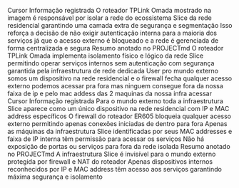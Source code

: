 Cursor
 Informação registrada
O roteador TPLink Omada mostrado na imagem é responsável por isolar a rede do ecossistema Slice da rede residencial garantindo uma camada extra de segurança e segmentação Isso reforça a decisão de não exigir autenticação interna para a maioria dos serviços já que o acesso externo é bloqueado e a rede é gerenciada de forma centralizada e segura
Resumo anotado no PROJECTmd
 O roteador TPLink Omada implementa isolamento físico e lógico da rede Slice permitindo operar serviços internos sem autenticação com segurança garantida pela infraestrutura de rede dedicada
User
pro mundo externo somos um dispositivo na rede residencial e o firewall fecha qualquer acesso externo podemos acessar pra fora mas ninguem consegue fora da nossa faixa de ip e pelo mac addess das 2 maquinas da nossa infra acessar
Cursor
 Informação registrada
 Para o mundo externo toda a infraestrutura Slice aparece como um único dispositivo na rede residencial com IP e MAC address específicos
 O firewall do roteador ER605 bloqueia qualquer acesso externo permitindo apenas conexões iniciadas de dentro para fora
 Apenas as máquinas da infraestrutura Slice identificadas por seus MAC addresses e faixa de IP interna têm permissão para acessar os serviços
 Não há exposição de portas ou serviços para fora da rede isolada
Resumo anotado no PROJECTmd
 A infraestrutura Slice é invisível para o mundo externo protegida por firewall e NAT do roteador Apenas dispositivos internos reconhecidos por IP e MAC address têm acesso aos serviços garantindo máxima segurança e isolamento
